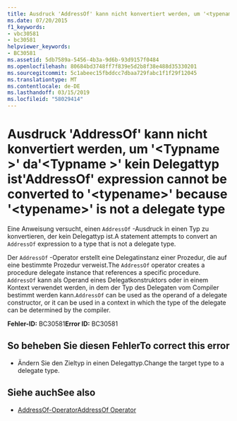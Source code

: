 ```yaml
---
title: Ausdruck 'AddressOf' kann nicht konvertiert werden, um '<typename>'da'<typename>' kein Delegattyp ist
ms.date: 07/20/2015
f1_keywords:
- vbc30581
- bc30581
helpviewer_keywords:
- BC30581
ms.assetid: 5db7589a-5456-4b3a-9d6b-93d9157f0484
ms.openlocfilehash: 80684bd3748ff7f839e5d2b8f38e488d35330201
ms.sourcegitcommit: 5c1abeec15fbddcc7dbaa729fabc1f1f29f12045
ms.translationtype: MT
ms.contentlocale: de-DE
ms.lasthandoff: 03/15/2019
ms.locfileid: "58029414"
---
```

# <a name="addressof-expression-cannot-be-converted-to-typename-because-typename-is-not-a-delegate-type"></a><span data-ttu-id="a6013-102">Ausdruck 'AddressOf' kann nicht konvertiert werden, um '\<Typname >' da'\<Typname >' kein Delegattyp ist</span><span class="sxs-lookup"><span data-stu-id="a6013-102">'AddressOf' expression cannot be converted to '\<typename>' because '\<typename>' is not a delegate type</span></span>
<span data-ttu-id="a6013-103">Eine Anweisung versucht, einen `AddressOf` -Ausdruck in einen Typ zu konvertieren, der kein Delegattyp ist.</span><span class="sxs-lookup"><span data-stu-id="a6013-103">A statement attempts to convert an `AddressOf` expression to a type that is not a delegate type.</span></span>  
  
 <span data-ttu-id="a6013-104">Der `AddressOf` -Operator erstellt eine Delegatinstanz einer Prozedur, die auf eine bestimmte Prozedur verweist.</span><span class="sxs-lookup"><span data-stu-id="a6013-104">The `AddressOf` operator creates a procedure delegate instance that references a specific procedure.</span></span> <span data-ttu-id="a6013-105">`AddressOf` kann als Operand eines Delegatkonstruktors oder in einem Kontext verwendet werden, in dem der Typ des Delegaten vom Compiler bestimmt werden kann.</span><span class="sxs-lookup"><span data-stu-id="a6013-105">`AddressOf` can be used as the operand of a delegate constructor, or it can be used in a context in which the type of the delegate can be determined by the compiler.</span></span>  
  
 <span data-ttu-id="a6013-106">**Fehler-ID:** BC30581</span><span class="sxs-lookup"><span data-stu-id="a6013-106">**Error ID:** BC30581</span></span>  
  
## <a name="to-correct-this-error"></a><span data-ttu-id="a6013-107">So beheben Sie diesen Fehler</span><span class="sxs-lookup"><span data-stu-id="a6013-107">To correct this error</span></span>  
  
-   <span data-ttu-id="a6013-108">Ändern Sie den Zieltyp in einen Delegattyp.</span><span class="sxs-lookup"><span data-stu-id="a6013-108">Change the target type to a delegate type.</span></span>  
  
## <a name="see-also"></a><span data-ttu-id="a6013-109">Siehe auch</span><span class="sxs-lookup"><span data-stu-id="a6013-109">See also</span></span>

- [<span data-ttu-id="a6013-110">AddressOf-Operator</span><span class="sxs-lookup"><span data-stu-id="a6013-110">AddressOf Operator</span></span>](../../visual-basic/language-reference/operators/addressof-operator.md)
